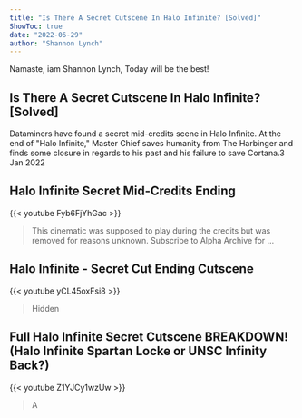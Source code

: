 ```yaml
---
title: "Is There A Secret Cutscene In Halo Infinite? [Solved]"
ShowToc: true 
date: "2022-06-29"
author: "Shannon Lynch" 
---
```


Namaste, iam Shannon Lynch, Today will be the best!
## Is There A Secret Cutscene In Halo Infinite? [Solved]
Dataminers have found a secret mid-credits scene in Halo Infinite. At the end of "Halo Infinite," Master Chief saves humanity from The Harbinger and finds some closure in regards to his past and his failure to save Cortana.3 Jan 2022

## Halo Infinite Secret Mid-Credits Ending
{{< youtube Fyb6FjYhGac >}}
>This cinematic was supposed to play during the credits but was removed for reasons unknown. Subscribe to Alpha Archive for ...

## Halo Infinite - Secret Cut Ending Cutscene
{{< youtube yCL45oxFsi8 >}}
>Hidden

## Full Halo Infinite Secret Cutscene BREAKDOWN! (Halo Infinite Spartan Locke or UNSC Infinity Back?)
{{< youtube Z1YJCy1wzUw >}}
>A 

